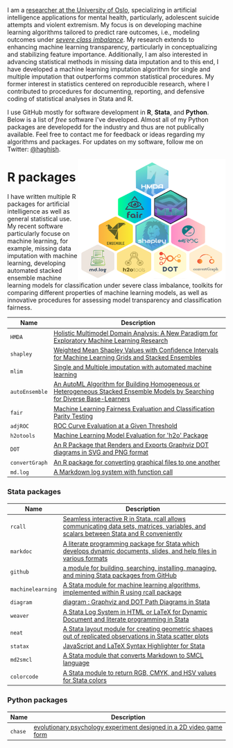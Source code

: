 I am a [researcher at the University of Oslo](https://scholar.google.com/citations?user=BtsIku0AAAAJ&hl=en), specializing in artificial intelligence applications for mental health, particularly, adolescent suicide attempts and violent extremism. My focus is on developing machine learning algorithms tailored to predict rare outcomes, i.e., modeling outcomes under _[severe class imbalance](https://journalofbigdata.springeropen.com/articles/10.1186/s40537-019-0274-4)_. My research extends to enhancing machine learning transparency, particularly in conceptualizing and stabilizing feature importance. Additionally, I am also interested in advancing statistical methods in missing data imputation and to this end, I have developed a machine learning imputation algorithm for single and multiple imputation that outperforms common statistical procedures. My former interest in statistics centered on reproducible research, where I contributed to procedures for documenting, reporting, and defensive coding of statistical analyses in Stata and R. 

I use GitHub mostly for software development in __R__, __Stata__, and __Python__. Below is a list of _free_ software I've developed. Almost all of my Python packages are developedd for the industry and thus are not publically available. Feel free to contact me for feedback or ideas regarding my algorithms and packages. For updates on my software, follow me on Twitter: [@haghish](https://twitter.com/Haghish).



<a href="https://github.com/haghish/haghish"><img src='packages_2025.png' align="right" height="280" /></a>

R packages
================================================================================

I have written multiple R packages for artificial intelligence as well as general statistical use. My recent software particularly focuse on machine learning, for example, missing data imputation with machine learning, developing automated stacked ensemble machine learning models for classification under severe class imbalance, toolkits for comparing different properties of machine learning models, as well as innovative procedures for assessing model transparency and classification fairness. 

| **Name**          | **Description**                                                                                                                                                              |
|-------------------|------------------------------------------------------------------------------------------------------------------------------------------------------------------------------|
| `HMDA`         | [Holistic Multimodel Domain Analysis: A New Paradigm for Exploratory Machine Learning Research](https://github.com/haghish/shapley)                                                                                       |
| `shapley`         | [Weighted Mean Shapley Values with Confidence Intervals for Machine Learning Grids and Stacked Ensembles](https://github.com/haghish/shapley)                                                                                       |
| `mlim`            | [Single and Multiple imputation with automated machine learning](https://github.com/haghish/mlim)                                                                                       |
| `autoEnsemble`          | [An AutoML Algorithm for Building Homogeneous or Heterogeneous Stacked Ensemble Models by Searching for Diverse Base-Learners](https://github.com/haghish/autoEnsemble)  |          
| `fair`          | [Machine Learning Fairness Evaluation and Classification Parity Testing](https://github.com/haghish/fair)  | 
| `adjROC`          | [ROC Curve Evaluation at a Given Threshold](https://github.com/haghish/adjROC)                                                                                               |
| `h2otools`          | [Machine Learning Model Evaluation for 'h2o' Package](https://github.com/haghish/h2otools)  |  
| `DOT`             | [An R Package that Renders and Exports Graphviz DOT diagrams in SVG and PNG format](https://github.com/haghish/DOT)                                                          |
| `convertGraph`    | [An R package for converting graphical files to one another](https://github.com/haghish/convertGraph)                                                                        |
| `md.log`          | [A Markdown log system with function call](https://github.com/haghish/md.log)                                                                                                |

### Stata packages

| **Name**          | **Description**                                                                                                                                                              |
|-------------------|------------------------------------------------------------------------------------------------------------------------------------------------------------------------------|
| `rcall`           | [Seamless interactive R in Stata. rcall allows communicating data sets, matrices, variables, and scalars between Stata and R conveniently](https://github.com/haghish/rcall) |
| `markdoc`         | [A literate programming package for Stata which develops dynamic documents, slides, and help files in various formats](https://github.com/haghish/markdoc)    |
| `github`          | [a module for building, searching, installing, managing, and mining Stata packages from GitHub](https://github.com/haghish/github)                                           |
| `machinelearning` | [A Stata module for machine learning algorithms, implemented within R using rcall package](https://github.com/haghish/machinelearning)                                  |
| `diagram`          | [diagram : Graphviz and DOT Path Diagrams in Stata](https://github.com/haghish/diagram)                                                                                                |
| `weaver`          | [A Stata Log System in HTML or LaTeX for Dynamic Document and literate programming in Stata](https://github.com/haghish/weaver)                                              |
| `neat`            | [A Stata layout module for creating geometric shapes out of replicated observations in Stata scatter plots](https://github.com/haghish/neat)                                 |
| `statax`          | [JavaScript and LaTeX Syntax Highlighter for Stata](https://github.com/haghish/statax)                                                                                       |
| `md2smcl`         | [A Stata module that converts Markdown to SMCL language](https://github.com/haghish/md2smcl)                                              |
| `colorcode`         | [A Stata module to return RGB, CMYK, and HSV values for Stata colors](https://github.com/haghish/colorcode)    |



### Python packages

| **Name**          | **Description**                                                                                                                                                              |
|-------------------|------------------------------------------------------------------------------------------------------------------------------------------------------------------------------|
| `chase`           | [ evolutionary psychology experiment designed in a 2D video game form](https://github.com/haghish/chase) |
